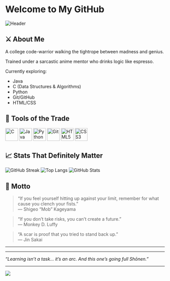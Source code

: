 # Welcome to My GitHub 


![Header](https://capsule-render.vercel.app/api?type=waving&color=gradient&height=200&section=header&text=Welcome%20to%20My%20Forge&fontSize=35&fontAlign=50&fontColor=ffffff)

## ⚔️ About Me

A college code-warrior walking the tightrope between madness and genius.  

Trained under a sarcastic anime mentor who drinks logic like espresso.

Currently exploring:
- Java
- C (Data Structures & Algorithms)
- Python
- Git/GitHub
- HTML/CSS

## 🚀 Tools of the Trade

<p align="left">
  <img src="https://cdn.jsdelivr.net/gh/devicons/devicon/icons/c/c-original.svg" height="40" alt="C"/>
  <img src="https://cdn.jsdelivr.net/gh/devicons/devicon/icons/java/java-original.svg" height="40" alt="Java"/>
  <img src="https://cdn.jsdelivr.net/gh/devicons/devicon/icons/python/python-original.svg" height="40" alt="Python"/>
  <img src="https://cdn.jsdelivr.net/gh/devicons/devicon/icons/git/git-original.svg" height="40" alt="Git"/>
  <img src="https://cdn.jsdelivr.net/gh/devicons/devicon/icons/html5/html5-original.svg" height="40" alt="HTML5"/>
  <img src="https://cdn.jsdelivr.net/gh/devicons/devicon/icons/css3/css3-original.svg" height="40" alt="CSS3"/>
</p>

## 📈 Stats That Definitely Matter

![GitHub Streak](https://streak-stats.demolab.com?user=Thomas06345&theme=tokyonight)
![Top Langs](https://github-readme-stats.vercel.app/api/top-langs/?username=Thomas06345&layout=compact&theme=tokyonight)
![GitHub Stats](https://github-readme-stats.vercel.app/api?username=Thomas06345&show_icons=true&theme=tokyonight)

## 🗿 Motto

> “If you feel yourself hitting up against your limit, remember for what cause you clench your fists.”  
> — Shigeo “Mob” Kageyama

> “If you don’t take risks, you can’t create a future.”  
> — Monkey D. Luffy

> “A scar is proof that you tried to stand back up.”  
> — Jin Sakai

---


---

*“Learning isn’t a task… it’s an arc. And this one’s going full Shōnen.”*

---
[![](https://visitcount.itsvg.in/api?id=Thomas06345&icon=0&color=0)](https://visitcount.itsvg.in)
